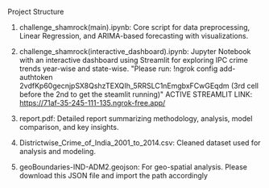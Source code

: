 Project Structure
1. challenge_shamrock(main).ipynb: Core script for data preprocessing, Linear Regression, and ARIMA-based forecasting with visualizations.

2. challenge_shamrock(interactive_dashboard).ipynb: Jupyter Notebook with an interactive dashboard using Streamlit for exploring IPC crime trends year-wise and state-wise. "Please run: !ngrok config add-authtoken 2vdfKp60gecnjpSX8QshzTEXQIh_5RRSLC1nEmgbxFCwGEqdm (3rd cell before the 2nd to get the steamlit running)"
ACTIVE STREAMLIT LINK: https://71af-35-245-111-135.ngrok-free.app/

3. report.pdf: Detailed report summarizing methodology, analysis, model comparison, and key insights.

4. Districtwise_Crime_of_India_2001_to_2014.csv: Cleaned dataset used for analysis and modeling.

5. geoBoundaries-IND-ADM2.geojson: For geo-spatial analysis. Please download this JSON file and import the path accordingly
